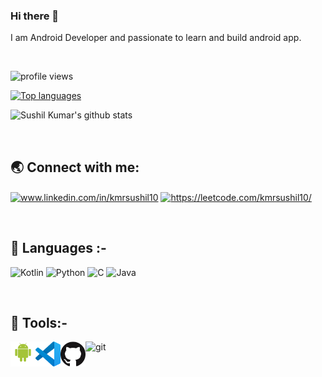 ### Hi there 👋

I am Android Developer and passionate to learn and build android app.






<br>

![profile views](https://komarev.com/ghpvc/?username=sushilgitter&color=blue)

[![Top languages](https://github-readme-stats.vercel.app/api/top-langs/?username=sushilgitter&hide=php&layout=compact)](https://github.com/anuraghazra/github-readme-stats)

![Sushil Kumar's github stats](https://github-readme-stats.vercel.app/api?username=sushilgitter)

<br>

## :earth_asia: Connect with me:
<a href="https://linkedin.com/in/kmrsushil10" target="blank"><img align="center" src="https://raw.githubusercontent.com/rahuldkjain/github-profile-readme-generator/master/src/images/icons/Social/linked-in-alt.svg" alt="www.linkedin.com/in/kmrsushil10" height="30" width="40" /></a>
<a href="https://leetcode.com/kmrsushil10/" target="blank"><img align="center" src="https://raw.githubusercontent.com/rahuldkjain/github-profile-readme-generator/master/src/images/icons/Social/leet-code.svg" alt="https://leetcode.com/kmrsushil10/" height="30" width="40" /></a>






<br>

## :rocket: Languages :-
![Kotlin](https://img.shields.io/badge/Kotlin-E24462?style=for-the-badge&logo=kotlin&logoColor=3670A0)
![Python](https://img.shields.io/badge/Python-3670A0?style=for-the-badge&logo=python&logoColor=ffdd54)
![C](https://img.shields.io/badge/C-000000?style=for-the-badge&logo=C&logoColor=red)
![Java](https://img.shields.io/badge/Java-B125EA?style=for-the-badge&logo=java&logoColor=f34de4)






<br>

## :rocket: Tools:-
<img align="left"  alt="android" width="40" height="40" src="https://raw.githubusercontent.com/devicons/devicon/master/icons/android/android-original-wordmark.svg"/>
<img align="left" alt="Visual Studio Code" width="40" height="40" src="https://raw.githubusercontent.com/github/explore/80688e429a7d4ef2fca1e82350fe8e3517d3494d/topics/visual-studio-code/visual-studio-code.png" />
<img align="left" alt="GitHub" width="40" height="40" src="https://raw.githubusercontent.com/github/explore/78df643247d429f6cc873026c0622819ad797942/topics/github/github.png" />
<img align="left"  alt="git" width="40" height="40" src="https://www.vectorlogo.zone/logos/git-scm/git-scm-icon.svg"/>

 
  
  
  
  
